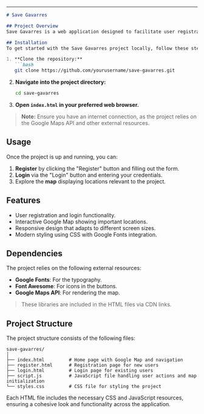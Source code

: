 

---

```markdown
# Save Gavarres

## Project Overview
Save Gavarres is a web application designed to facilitate user registration and login, along with integrating Google Maps to show specific locations. The project aims to provide a user-friendly interface for users to interact with locations relevant to the initiative "Project for 2030 for Europe".

## Installation
To get started with the Save Gavarres project locally, follow these steps:

1. **Clone the repository:**
   ```bash
   git clone https://github.com/yourusername/save-gavarres.git
   ```
   
2. **Navigate into the project directory:**
   ```bash
   cd save-gavarres
   ```

3. **Open `index.html` in your preferred web browser.**

> **Note:** Ensure you have an internet connection, as the project relies on the Google Maps API and other external resources.

## Usage
Once the project is up and running, you can:

1. **Register** by clicking the "Register" button and filling out the form.
2. **Login** via the "Login" button and entering your credentials.
3. Explore the **map** displaying locations relevant to the project.

## Features
- User registration and login functionality.
- Interactive Google Map showing important locations.
- Responsive design that adapts to different screen sizes.
- Modern styling using CSS with Google Fonts integration.

## Dependencies
The project relies on the following external resources:

- **Google Fonts**: For the typography.
- **Font Awesome**: For icons in the buttons.
- **Google Maps API**: For rendering the map.

> These libraries are included in the HTML files via CDN links.

## Project Structure
The project structure consists of the following files:

```
save-gavarres/
│
├── index.html         # Home page with Google Map and navigation
├── register.html      # Registration page for new users
├── login.html         # Login page for existing users
├── script.js          # JavaScript file handling user actions and map initialization
└── styles.css         # CSS file for styling the project
```

Each HTML file includes the necessary CSS and JavaScript resources, ensuring a cohesive look and functionality across the application.
```
